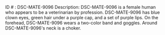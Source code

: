 ID # : DSC-MATE-9096
Description: DSC-MATE-9096 is a female human who appears to be a veterinarian by profession. DSC-MATE-9096 has blue clown eyes, green hair under a purple cap, and a set of purple lips. On the forehead, DSC-MATE-9096 wears a two-color band and goggles. Around DSC-MATE-9096's neck is a choker.